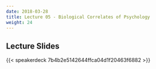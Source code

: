 ```yaml
---
date: 2018-03-28
title: Lecture 05 - Biological Correlates of Psychology
weight: 24
---
```


## Lecture Slides
{{< speakerdeck 7b4b2e5142644ffca04d1f20463f6882 >}}